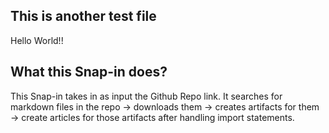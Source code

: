 ## This is another test file
Hello World!!

## What this Snap-in does?
This Snap-in takes in as input the Github Repo link. It searches for markdown files in the repo -> downloads them -> creates artifacts for them -> create articles for those artifacts after handling import statements.
